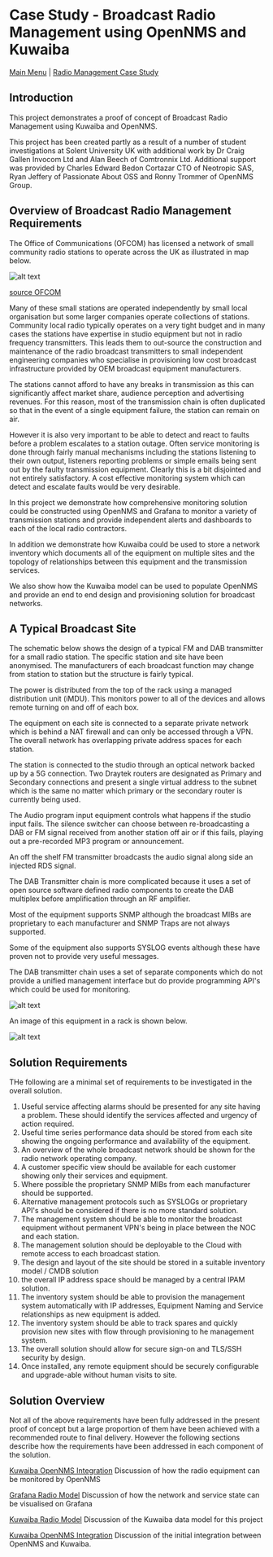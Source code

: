 # Case Study - Broadcast Radio Management using OpenNMS and Kuwaiba

[Main Menu](../README.md) | [Radio Management Case Study](./README.md)

## Introduction

This project demonstrates a proof of concept of Broadcast Radio Management using Kuwaiba and OpenNMS.

This project has been created partly as a result of a number of student investigations at Solent University UK with additional work by Dr Craig Gallen Invocom Ltd and Alan Beech of Comtronnix Ltd. Additional support was provided by Charles Edward Bedon Cortazar
CTO of Neotropic SAS, Ryan Jeffery of Passionate About OSS and Ronny Trommer of OpenNMS Group.

## Overview of Broadcast Radio Management Requirements

The Office of Communications (OFCOM) has licensed a network of small community radio stations to operate across the UK as illustrated in map below.

![alt text](./images/communityRadioUKOfcom-small.png "Figure communityRadioUKOfcom-small.png")

[source OFCOM](https://www.ofcom.org.uk/siteassets/resources/documents/manage-your-licence/community-radio/community-map.pdf?v=331663)

Many of these small stations are operated independently by small local organisation but some larger companies operate collections of stations.
Community local radio typically operates on a very tight budget and in many cases the stations have expertise in studio equipment but not in radio frequency transmitters. 
This leads them to out-source the construction and maintenance of the radio broadcast transmitters to small independent engineering companies who specialise in provisioning low cost broadcast infrastructure provided by OEM broadcast equipment manufacturers.

The stations cannot afford to have any breaks in transmission as this can significantly affect market share, audience perception and advertising revenues. 
For this reason, most of the transmission chain is often duplicated so that in the event of a single equipment failure, the station can remain on air.

However it is also very important to be able to detect and react to faults before a problem escalates to a station outage.
Often service monitoring is done through fairly manual mechanisms including the stations listening to their own output, listeners reporting problems or simple emails being sent out by the faulty transmission equipment.
Clearly this is a bit disjointed and not entirely satisfactory. 
A cost effective monitoring system which can detect and escalate faults would be very desirable.

In this project we demonstrate how comprehensive monitoring solution could be constructed using OpenNMS and Grafana to monitor a variety of transmission stations and provide independent alerts and dashboards to each of the local radio contractors.

In addition we demonstrate how Kuwaiba could be used to store a network inventory which documents all of the equipment on multiple sites and the topology of relationships between this equipment and the transmission services.

We also show how the Kuwaiba model can be used to populate OpenNMS and provide an end to end design and provisioning solution for broadcast networks.

## A Typical Broadcast Site

The schematic below shows the design of a typical FM and DAB transmitter for a small radio station. 
The specific station and site have been anonymised.
The manufacturers of each broadcast function may change from station to station but the structure is fairly typical.

The power is distributed from the top of the rack using a managed distribution unit (iMDU).
This monitors power to all of the devices and allows remote turning on and off of each box. 

The equipment on each site is connected to a separate private network which is behind a NAT firewall and can only be accessed through a VPN.
The overall network has overlapping private address spaces for each station. 

The station is connected to the studio through an optical network backed up by a 5G connection. 
Two Draytek routers are designated as Primary and Secondary connections and present a single virtual address to the subnet which is the same no matter which primary or the secondary router is currently being used.

The Audio program input equipment controls what happens if the studio input fails.
The silence switcher can choose between re-broadcasting a DAB or FM signal received from another station off air or if this fails, playing out a pre-recorded MP3 program or announcement.

An off the shelf FM transmitter broadcasts the audio signal along side an injected RDS signal.

The DAB Transmitter chain is more complicated because it uses a set of open source software defined radio components to create the DAB multiplex before amplification through an RF amplifier.

Most of the equipment supports SNMP although the broadcast MIBs are proprietary to each manufacturer and SNMP Traps are not always supported. 

Some of the equipment also supports SYSLOG events although these have proven not to provide very useful messages.

The DAB transmitter chain uses a set of separate components which do not provide a unified management interface but do provide programming API's which could be used for monitoring. 

![alt text](./images/radiosite1.png "Figure radiosite1.png")

An image of this equipment in a rack is shown below. 

![alt text](./images/RackImage-anonymised-small.png "Figure RackImage-anonymised-small.png")

## Solution Requirements

THe following are a minimal set of requirements to be investigated in the overall solution.

1. Useful service affecting alarms should be presented for any site having a problem. These should identify the services affected and urgency of action required.
2. Useful time series performance data should be stored from each site showing the ongoing performance and availability of the equipment.
3. An overview of the whole broadcast network should be shown for the radio network operating company.
4. A customer specific view should be available for each customer showing only their services and equipment.
5. Where possible the proprietary SNMP MIBs from each manufacturer should be supported.
6. Alternative management protocols such as SYSLOGs or proprietary API's should be considered if there is no more standard solution.
7. The management system should be able to monitor the broadcast equipment without permanent VPN's being in place between the NOC and each station.
8. The management solution should be deployable to the Cloud with remote access to each broadcast station.
8. The design and layout of the site should be stored in a suitable inventory model / CMDB solution
9. the overall IP address space should be managed by a central IPAM solution.
10. The inventory system should be able to provision the management system automatically with IP addresses, Equipment Naming and Service relationships as new equipment is added.
11. The inventory system should be able to track spares and quickly provision new sites with flow through provisioning to he management system.
12. The overall solution should allow for secure sign-on and TLS/SSH security by design.
13. Once installed, any remote equipment should be securely configurable and upgrade-able without human visits to site.

## Solution Overview

Not all of the above requirements have been fully addressed in the present proof of concept but a large proportion of them have been achieved with a recommended route to final delivery. 
However the following sections describe how the requirements have been addressed in each component of the solution.

[Kuwaiba OpenNMS Integration](./opennmsRadioModel.md) Discussion of how the radio equipment can be monitored by OpenNMS

[Grafana Radio Model](./grafanaRadioModel.md) Discussion of how the network and service state can be visualised on Grafana

[Kuwaiba Radio Model](./kuwaibaRadioModel.md) Discussion of the Kuwaiba data model for this project

[Kuwaiba OpenNMS Integration](./opennmsKuwaibaIntegration.md) Discussion of the initial integration between OpenNMS and Kuwaiba.

